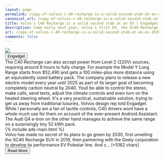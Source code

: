 ```yaml
---
layout: page
permalink: /copy-of-volvos-c-40-recharge-is-a-solid-second-stab-at-an-ev-163057572.html
canonical_url: /copy-of-volvos-c-40-recharge-is-a-solid-second-stab-at-an-ev-163057572.html
title: Volvo's C40 Recharge is a solid second stab at an EV | Engadget
description: Come early next year, Volvo's first EV, the XC40 Recharge, will be joined by a sleeker, curvier sibling dubbed the C40.
url: /copy-of-volvos-c-40-recharge-is-a-solid-second-stab-at-an-ev-163057572.html
comments: false
---
```


<div class="row">
<div class="col-12">
<img src="https://s.yimg.com/os/creatr-uploaded-images/2021-07/8c31fb30-e0cf-11eb-a7f9-eb72a31c3ea4">
</div>
</div>
<div class="row">
<div class="col-12 mt-2">
<button type="button" class="btn btn-outline-info">Engadget</button>
</div>
</div>
<div class="row">
<div class="col-12">
<div>The C40 Recharge can also accept power from Level 2 (220V) sources, requiring around 8 hours to fully charge. For example the Model Y Long Range starts from $52,490 and gets a 100 miles-plus more distance using an equivalently sized battery pack. The company plans to release a new electric model every year until 2025 as part of its larger goal of becoming completely carbon neutral by 2040. Youll be able to control the stereo, make calls, send texts, adjust the climate controls and even turn on the heated steering wheel. It's a very practical, sustainable solution, trying to get us away from traditional luxuries, Volvos design rep told Engadget. While I personally am a fan of tactile controls, C40 drivers wont have a whole much use for them on account of the ever-present Android Assistant. The Audi Q4 e-tron on the other hand manages to achieve the same range on a surprisingly tiny 52 kWh pack.</div>
</div>
</div>
<div class="row">
<div class="col-12">


<div class="row">
  {% include ads-main.html %}
</div>

<div>Volvo has made no secret of its plans to go green by 2030, first unveiling the XC40 Recharge SUV in 2019, then partnering with the Geely corporation to develop its performance EV Polestar line. And c… [+5162 chars]</div>
</div>
</div>
<div class="row">
<div class="col-12 text-center">
<a href="https://www.engadget.com/copy-of-volvos-c-40-recharge-is-a-solid-second-stab-at-an-ev-163057572.html">
<button type="button" class="btn btn-info">Read More</button>
</a>
</div>
</div>
